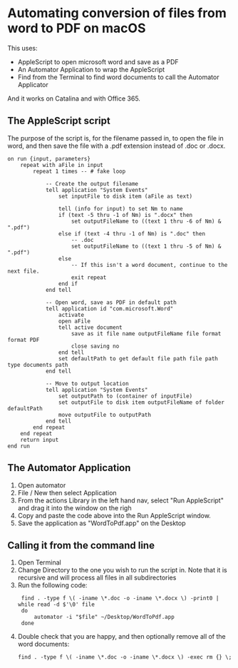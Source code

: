 # Automating conversion of files from word to PDF on macOS

This uses:
* AppleScript to open microsoft word and save as a PDF 
* An Automator Application to wrap the AppleScript
* Find from the Terminal to find word documents to call the Automator Applicator

And it works on Catalina and with Office 365.

## The AppleScript script

The purpose of the script is, for the filename passed in, to open the file in word, and then save the file with a .pdf extension instead of .doc or .docx.  

~~~~ AppleScript
on run {input, parameters}
	repeat with aFile in input
		repeat 1 times -- # fake loop

            -- Create the output filename
			tell application "System Events"
				set inputFile to disk item (aFile as text)
				
				tell (info for input) to set Nm to name
				if (text -5 thru -1 of Nm) is ".docx" then
					set outputFileName to ((text 1 thru -6 of Nm) & ".pdf")
				else if (text -4 thru -1 of Nm) is ".doc" then
					-- .doc
					set outputFileName to ((text 1 thru -5 of Nm) & ".pdf")
				else
                    -- If this isn't a word document, continue to the next file.
					exit repeat
				end if
			end tell
			
            -- Open word, save as PDF in default path
			tell application id "com.microsoft.Word"
				activate
				open aFile
				tell active document
					save as it file name outputFileName file format format PDF
					close saving no
				end tell
				set defaultPath to get default file path file path type documents path
			end tell
			
            -- Move to output location
			tell application "System Events"
				set outputPath to (container of inputFile)
				set outputFile to disk item outputFileName of folder defaultPath
				move outputFile to outputPath
			end tell
		end repeat
	end repeat
	return input
end run
~~~~



## The Automator Application

1. Open automator
2. File / New then select Application
3. From the actions Library in the left hand nav, select "Run AppleScript" and drag it into the window on the righ
4. Copy and paste the code above into the Run AppleScript window.
5. Save the application as "WordToPdf.app" on the Desktop

## Calling it from the command line

1. Open Terminal
2. Change Directory to the one you wish to run the script in.  Note that it is recursive and will process all files in all subdirectories
3. Run the following code:
    ~~~~shell script
     find . -type f \( -iname \*.doc -o -iname \*.docx \) -print0 | while read -d $'\0' file
     do
         automator -i "$file" ~/Desktop/WordToPdf.app
     done
    ~~~~
4. Double check that you are happy, and then optionally remove all of the word documents:
    ~~~~ shell script
    find . -type f \( -iname \*.doc -o -iname \*.docx \) -exec rm {} \;
    ~~~~

